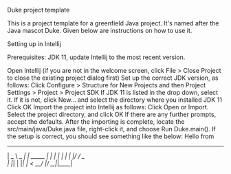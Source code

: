 Duke project template

This is a project template for a greenfield Java project. It's named after the Java mascot Duke. Given below are instructions on how to use it.

Setting up in Intellij

Prerequisites: JDK 11, update Intellij to the most recent version.

Open Intellij (if you are not in the welcome screen, click File > Close Project to close the existing project dialog first)
Set up the correct JDK version, as follows:
Click Configure > Structure for New Projects and then Project Settings > Project > Project SDK
If JDK 11 is listed in the drop down, select it. If it is not, click New... and select the directory where you installed JDK 11
Click OK
Import the project into Intellij as follows:
Click Open or Import.
Select the project directory, and click OK
If there are any further prompts, accept the defaults.
After the importing is complete, locate the src/main/java/Duke.java file, right-click it, and choose Run Duke.main(). If the setup is correct, you should see something like the below:
Hello from
 ____        _        
|  _ \ _   _| | _____ 
| | | | | | | |/ / _ \
| |_| | |_| |   <  __/
|____/ \__,_|_|\_\___|